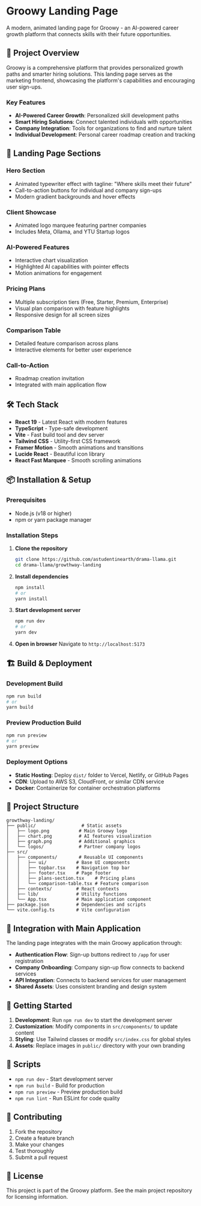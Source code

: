 # Groowy Landing Page

A modern, animated landing page for Groowy - an AI-powered career growth platform that connects skills with their future opportunities.

## 🚀 Project Overview

Groowy is a comprehensive platform that provides personalized growth paths and smarter hiring solutions. This landing page serves as the marketing frontend, showcasing the platform's capabilities and encouraging user sign-ups.

### Key Features

- **AI-Powered Career Growth**: Personalized skill development paths
- **Smart Hiring Solutions**: Connect talented individuals with opportunities
- **Company Integration**: Tools for organizations to find and nurture talent
- **Individual Development**: Personal career roadmap creation and tracking

## 🎨 Landing Page Sections

### Hero Section
- Animated typewriter effect with tagline: "Where skills meet their future"
- Call-to-action buttons for individual and company sign-ups
- Modern gradient backgrounds and hover effects

### Client Showcase
- Animated logo marquee featuring partner companies
- Includes Meta, Ollama, and YTU Startup logos

### AI-Powered Features
- Interactive chart visualization
- Highlighted AI capabilities with pointer effects
- Motion animations for engagement

### Pricing Plans
- Multiple subscription tiers (Free, Starter, Premium, Enterprise)
- Visual plan comparison with feature highlights
- Responsive design for all screen sizes

### Comparison Table
- Detailed feature comparison across plans
- Interactive elements for better user experience

### Call-to-Action
- Roadmap creation invitation
- Integrated with main application flow

## 🛠️ Tech Stack

- **React 19** - Latest React with modern features
- **TypeScript** - Type-safe development
- **Vite** - Fast build tool and dev server
- **Tailwind CSS** - Utility-first CSS framework
- **Framer Motion** - Smooth animations and transitions
- **Lucide React** - Beautiful icon library
- **React Fast Marquee** - Smooth scrolling animations

## 📦 Installation & Setup

### Prerequisites
- Node.js (v18 or higher)
- npm or yarn package manager

### Installation Steps

1. **Clone the repository**
   ```bash
   git clone https://github.com/astudentinearth/drama-llama.git
   cd drama-llama/growthway-landing
   ```

2. **Install dependencies**
   ```bash
   npm install
   # or
   yarn install
   ```

3. **Start development server**
   ```bash
   npm run dev
   # or
   yarn dev
   ```

4. **Open in browser**
   Navigate to `http://localhost:5173`

## 🏗️ Build & Deployment

### Development Build
```bash
npm run build
# or
yarn build
```

### Preview Production Build
```bash
npm run preview
# or
yarn preview
```

### Deployment Options
- **Static Hosting**: Deploy `dist/` folder to Vercel, Netlify, or GitHub Pages
- **CDN**: Upload to AWS S3, CloudFront, or similar CDN service
- **Docker**: Containerize for container orchestration platforms

## 📁 Project Structure

```
growthway-landing/
├── public/                 # Static assets
│   ├── logo.png           # Main Groowy logo
│   ├── chart.png          # AI features visualization
│   ├── graph.png          # Additional graphics
│   └── logos/             # Partner company logos
├── src/
│   ├── components/        # Reusable UI components
│   │   ├── ui/           # Base UI components
│   │   ├── topbar.tsx    # Navigation top bar
│   │   ├── footer.tsx    # Page footer
│   │   ├── plans-section.tsx    # Pricing plans
│   │   └── comparison-table.tsx # Feature comparison
│   ├── contexts/         # React contexts
│   ├── lib/              # Utility functions
│   └── App.tsx           # Main application component
├── package.json          # Dependencies and scripts
└── vite.config.ts        # Vite configuration
```

## 🔗 Integration with Main Application

The landing page integrates with the main Groowy application through:

- **Authentication Flow**: Sign-up buttons redirect to `/app` for user registration
- **Company Onboarding**: Company sign-up flow connects to backend services
- **API Integration**: Connects to backend services for user management
- **Shared Assets**: Uses consistent branding and design system

## 🚀 Getting Started

1. **Development**: Run `npm run dev` to start the development server
2. **Customization**: Modify components in `src/components/` to update content
3. **Styling**: Use Tailwind classes or modify `src/index.css` for global styles
4. **Assets**: Replace images in `public/` directory with your own branding

## 📝 Scripts

- `npm run dev` - Start development server
- `npm run build` - Build for production
- `npm run preview` - Preview production build
- `npm run lint` - Run ESLint for code quality

## 🤝 Contributing

1. Fork the repository
2. Create a feature branch
3. Make your changes
4. Test thoroughly
5. Submit a pull request

## 📄 License

This project is part of the Groowy platform. See the main project repository for licensing information.
